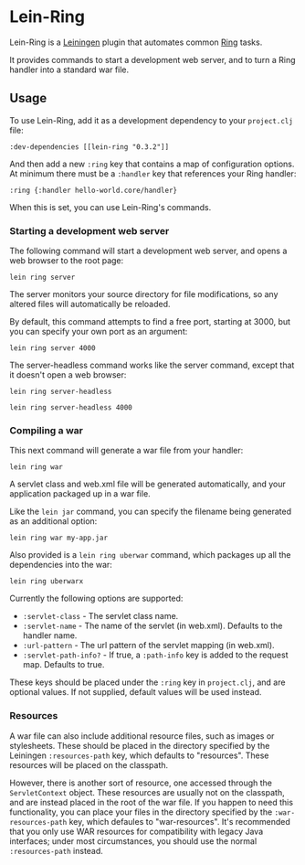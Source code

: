 # Lein-Ring

Lein-Ring is a [Leiningen][1] plugin that automates common [Ring][2]
tasks.

It provides commands to start a development web server, and to turn a
Ring handler into a standard war file.

[1]: https://github.com/technomancy/leiningen
[2]: https://github.com/mmcgrana/ring 

## Usage

To use Lein-Ring, add it as a development dependency to your
`project.clj` file:

    :dev-dependencies [[lein-ring "0.3.2"]]

And then add a new `:ring` key that contains a map of configuration
options. At minimum there must be a `:handler` key that references
your Ring handler:

    :ring {:handler hello-world.core/handler}

When this is set, you can use Lein-Ring's commands.

### Starting a development web server

The following command will start a development web server, and opens a
web browser to the root page:

    lein ring server

The server monitors your source directory for file modifications, so any
altered files will automatically be reloaded.

By default, this command attempts to find a free port, starting at
3000, but you can specify your own port as an argument:

    lein ring server 4000

The server-headless command works like the server command, except that
it doesn't open a web browser:

    lein ring server-headless

    lein ring server-headless 4000

### Compiling a war

This next command will generate a war file from your handler:

    lein ring war

A servlet class and web.xml file will be generated automatically, and
your application packaged up in a war file.

Like the `lein jar` command, you can specify the filename being
generated as an additional option:

    lein ring war my-app.jar

Also provided is a `lein ring uberwar` command, which packages up all
the dependencies into the war:

    lein ring uberwarx

Currently the following options are supported:

* `:servlet-class` - The servlet class name.
* `:servlet-name` - 
  The name of the servlet (in web.xml). Defaults to the handler name.
* `:url-pattern` - The url pattern of the servlet mapping (in web.xml).
* `:servlet-path-info?` - 
  If true, a `:path-info` key is added to the request map. Defaults to true.

These keys should be placed under the `:ring` key in `project.clj`,
and are optional values. If not supplied, default values will be used instead.

### Resources

A war file can also include additional resource files, such as images or
stylesheets. These should be placed in the directory specified by the
Leiningen `:resources-path` key, which defaults to "resources". These
resources will be placed on the classpath.

However, there is another sort of resource, one accessed through the
`ServletContext` object. These resources are usually not on the classpath,
and are instead placed in the root of the war file. If you happen to need this
functionality, you can place your files in the directory specified by the
`:war-resources-path` key, which defaules to "war-resources". It's recommended
that you only use WAR resources for compatibility with legacy Java interfaces;
under most circumstances, you should use the normal `:resources-path` instead.
